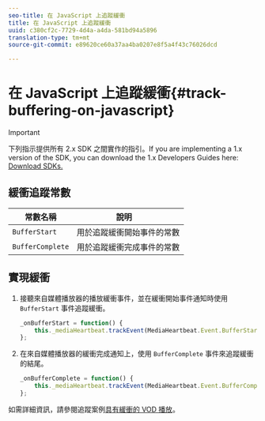 ```yaml
---
seo-title: 在 JavaScript 上追蹤緩衝
title: 在 JavaScript 上追蹤緩衝
uuid: c380cf2c-7729-4d4a-a4da-581bd94a5896
translation-type: tm+mt
source-git-commit: e89620ce60a37aa4ba0207e8f5a4f43c76026dcd

---
```



# 在 JavaScript 上追蹤緩衝{#track-buffering-on-javascript}

>[!IMPORTANT]
>
>下列指示提供所有 2.x SDK 之間實作的指引。If you are implementing a 1.x version of the SDK, you can download the 1.x Developers Guides here: [Download SDKs.](/help/sdk-implement/download-sdks.md)

## 緩衝追蹤常數

| 常數名稱 | 說明     |
|---|---|
| `BufferStart` | 用於追蹤緩衝開始事件的常數 |
| `BufferComplete` | 用於追蹤緩衝完成事件的常數 |

## 實現緩衝

1. 接聽來自媒體播放器的播放緩衝事件，並在緩衝開始事件通知時使用 `BufferStart` 事件追蹤緩衝。

   ```js
   _onBufferStart = function() { 
       this._mediaHeartbeat.trackEvent(MediaHeartbeat.Event.BufferStart); 
   };
   ```

1. 在來自媒體播放器的緩衝完成通知上，使用 `BufferComplete` 事件來追蹤緩衝的結尾。

   ```js
   _onBufferComplete = function() { 
       this._mediaHeartbeat.trackEvent(MediaHeartbeat.Event.BufferComplete); 
   };
   ```

如需詳細資訊，請參閱追蹤案例[具有緩衝的 VOD 播放](/help/sdk-implement/tracking-scenarios/vod-buffering.md)。
